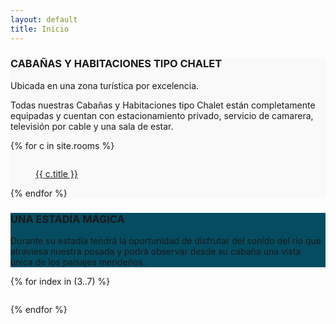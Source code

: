 ```yaml
--- 
layout: default 
title: Inicio 
---
```

<div class="page-slideshow" data-animation="fade" data-autoplay="true" data-autoplayspeed="2000" data-speed="550">
	<div class="slick-slide">
	  <div class="page-jumbotron" style="background-image: url(images/home/1-max.jpg); background-size: cover;">
		</div>
	</div>
	<div class="slick-slide">
	  <div class="page-jumbotron" style="background-image: url(images/home/2-max.jpg); background-size: cover;">
		</div>
	</div>
</div>
<main class="main widget-sections">
  <section class="widget-section widget-padded widget_ci-items">
    <div class="widget-wrap" style="background-color: #f9f9f9;">
      <div class="container">
        <div class="row">
          <div class="col-xs-12">
            <h3 class="section-title">CABAÑAS Y HABITACIONES TIPO CHALET</h3>
            <p class="section-subtitle">Ubicada en una zona turística por excelencia.</p>
            <p class="section-subtitle">Todas nuestras Cabañas y Habitaciones tipo Chalet están completamente equipadas y cuentan con estacionamiento privado, servicio de camarera, televisión por cable y una sala de estar.</p>
            <div class="row row-items">
{% for c in site.rooms %}
              <div class="col-lg-4 col-xs-6">
                <div class="item">
                  <figure class="item-thumb">
                    <a href="{{ c.url }}">
														<img src="images/rooms/{{ c.folder }}/{{ c.cover }}-min.jpg" alt="">
														<p class="item-title">{{ c.title }}</p>
													</a>
                  </figure>
                </div>
              </div>
{% endfor %}
            </div>
          </div>
        </div>
      </div>
    </div>
  </section>

  <section class="widget-section widget-padded widget_ci-hero">
    <div class="widget-wrap" style="background-color: #054c61">
      <div class="container">
        <div class="row">
          <div class="col-xs-12">
            <h3 class="section-title">UNA ESTADÍA MÁGICA</h3>
            <p class="section-subtitle">Durante su estadía tendrá la oportunidad de disfrutar del sonido del río que atraviesa nuestra posada y podrá
              observar desde su cabaña una vista única de los paisajes merideños.</p>
          </div>
        </div>
      </div>
    </div>
  </section>

  <section class="widget-section widget_ci-items">
    <div class="widget-wrap">
      <div class="container">
        <div class="row">
          <div class="col-xs-12">
            <div class="row row-items">
                    {% for index in (3..7) %}
                        <div class="col-lg-4 col-xs-6">
                            <div class="item">
                                <figure class="item-thumb">
                                    <a href="/images/home/{{ index }}-max.jpg" class="ci-lightbox">
                                        <img src="/images/home/{{ index }}-min.jpg" alt="">
                                    </a>
                                </figure>
                            </div>
                        </div>    
                    {% endfor %}
            </div>
          </div>
        </div>
      </div>
    </div>
  </section>
</main>
